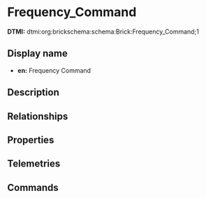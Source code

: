 # Frequency_Command
**DTMI:** dtmi:org:brickschema:schema:Brick:Frequency_Command;1
## Display name
- **en:** Frequency Command
## Description
## Relationships
## Properties
## Telemetries
## Commands
